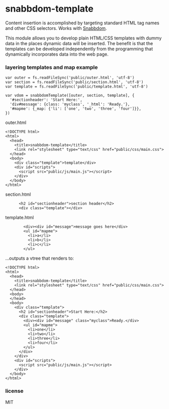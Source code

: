 # snabbdom-template

Content insertion is accomplished by targeting standard HTML tag names and other CSS selectors.
Works with [Snabbdom](https://github.com/paldepind/snabbdom).

This module allows you to develop plain HTML/CSS templates with dummy data in the places dynamic
data will be inserted. The benefit is that the templates can be developed independently from the
programming that dynamically incorporates data into the web page.

### layering templates and map example

```
var outer = fs.readFileSync('public/outer.html', 'utf-8')
var section = fs.readFileSync('public/section.html', 'utf-8')
var template = fs.readFileSync('public/template.html', 'utf-8')

var vdom = snabbdomTemplate([outer, section, template], {
  '#sectionheader': 'Start Here:',
  'div#message': {class: 'myclass', '_html': 'Ready.'},
  '#mapme': {_map: {'li': ['one', 'two', 'three', 'four']}},
})
```

outer.html

```
<!DOCTYPE html>
<html>
  <head>
    <title>snabbdom-template</title>
    <link rel="stylesheet" type="text/css" href="public/css/main.css">
  </head>
  <body>
    <div class="template">template</div>
    <div id="scripts">
      <script src="public/js/main.js"></script>
    </div>
  </body>
</html>
```

section.html

```
      <h2 id="sectionheader">section header</h2>
      <div class="template"></div>
```

template.html

```
        <div><div id="message">message goes here</div>
        <ul id="mapme">
          <li>a</li>
          <li>b</li>
          <li>c</li>
        </ul>
```

...outputs a vtree that renders to:

```
<!DOCTYPE html>
<html>
  <head>
    <title>snabbdom-template</title>
    <link rel="stylesheet" type="text/css" href="public/css/main.css">
  </head>
  <body>
  </head>
  <body>
    <div class="template">
      <h2 id="sectionheader">Start Here:</h2>
      <div class="template">
        <div><div id="message" class="myclass">Ready.</div>
        <ul id="mapme">
          <li>one</li>
          <li>two</li>
          <li>three</li>
          <li>four</li>
        </ul>
      </div>
    </div>
    <div id="scripts">
      <script src="public/js/main.js"></script>
    </div>
  </body>
</html>
```

### license

MIT
